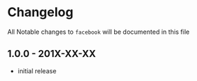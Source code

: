# Changelog

All Notable changes to `facebook` will be documented in this file

## 1.0.0 - 201X-XX-XX

- initial release
